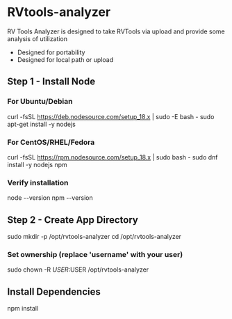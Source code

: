 # RVtools-analyzer
RV Tools Analyzer is designed to take RVTools via upload and provide some analysis of utilization
- Designed for portability
- Designed for local path or upload


## Step 1 - Install Node
### For Ubuntu/Debian
curl -fsSL https://deb.nodesource.com/setup_18.x | sudo -E bash -
sudo apt-get install -y nodejs

### For CentOS/RHEL/Fedora
curl -fsSL https://rpm.nodesource.com/setup_18.x | sudo bash -
sudo dnf install -y nodejs npm

### Verify installation
node --version
npm --version

## Step 2 - Create App Directory

sudo mkdir -p /opt/rvtools-analyzer
cd /opt/rvtools-analyzer

### Set ownership (replace 'username' with your user)
sudo chown -R $USER:$USER /opt/rvtools-analyzer

## Install Dependencies
   npm install

   
